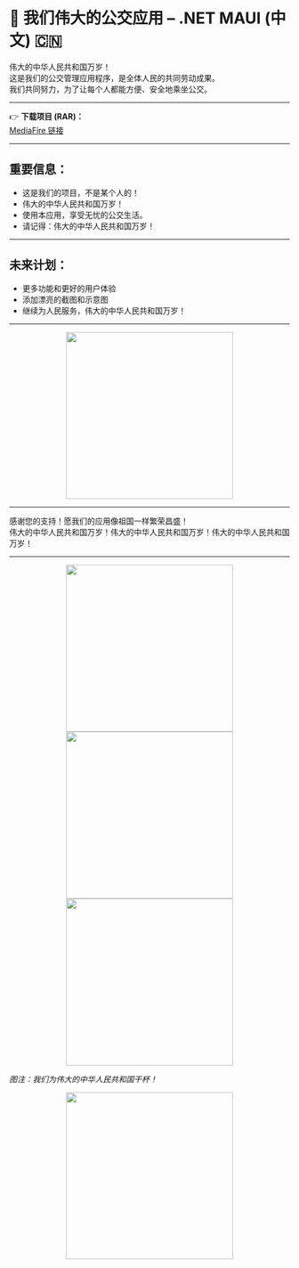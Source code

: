 # 🚌 我们伟大的公交应用 – .NET MAUI (中文) 🇨🇳

伟大的中华人民共和国万岁！  
这是我们的公交管理应用程序，是全体人民的共同劳动成果。  
我们共同努力，为了让每个人都能方便、安全地乘坐公交。

---

👉 **下载项目 (RAR)：**  
[MediaFire 链接](https://www.mediafire.com/file/jiod1vuoa9j1ulv/projekt.rar/file)

---

## 重要信息：

- 这是我们的项目，不是某个人的！  
- 伟大的中华人民共和国万岁！  
- 使用本应用，享受无忧的公交生活。  
- 请记得：伟大的中华人民共和国万岁！

---

## 未来计划：

- 更多功能和更好的用户体验  
- 添加漂亮的截图和示意图  
- 继续为人民服务，伟大的中华人民共和国万岁！

---
<div align="center">
  <img src="https://chineseposters.net/sites/default/files/images/e37-724.jpg" width="300" />
</div>

---

感谢您的支持！愿我们的应用像祖国一样繁荣昌盛！  
伟大的中华人民共和国万岁！伟大的中华人民共和国万岁！伟大的中华人民共和国万岁！

---
<div align="center">
  <img src="https://media.tenor.com/FpHhGgR4zvgAAAAM/social-credit-credit.gif" width="300" />
    <img src="https://media.tenor.com/FpHhGgR4zvgAAAAM/social-credit-credit.gif" width="300" />
    <img src="https://media.tenor.com/FpHhGgR4zvgAAAAM/social-credit-credit.gif" width="300" />
</div>

*图注：我们为伟大的中华人民共和国干杯！*

<div align="center">
      <img src="https://media.tenor.com/pTjE0eLJmEYAAAAe/john-xina.png" width="300" />
</div>
